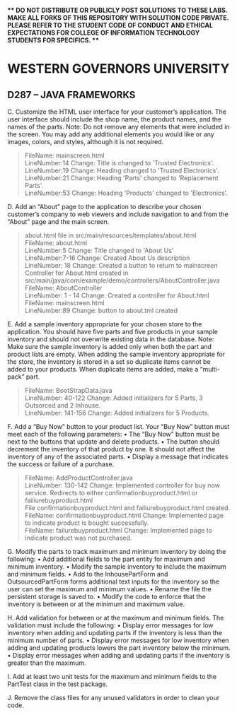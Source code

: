 <strong>** DO NOT DISTRIBUTE OR PUBLICLY POST SOLUTIONS TO THESE LABS. MAKE ALL FORKS OF THIS REPOSITORY WITH SOLUTION CODE PRIVATE. PLEASE REFER TO THE STUDENT CODE OF CONDUCT AND ETHICAL EXPECTATIONS FOR COLLEGE OF INFORMATION TECHNOLOGY STUDENTS FOR SPECIFICS. ** </strong>

# WESTERN GOVERNORS UNIVERSITY 
## D287 – JAVA FRAMEWORKS

C.  Customize the HTML user interface for your customer’s application. The user interface should include the shop name, the product names, and the names of the parts.
Note: Do not remove any elements that were included in the screen. You may add any additional elements you would like or any images, colors, and styles, although it is not required.
>FileName: mainscreen.html<br>
>LineNumber:14 Change: Title is changed to 'Trusted Electronics'.<br>
>LineNumber:19 Change: Heading changed to  'Trusted Electronics'.<br>
>LineNumber:21 Change: Heading 'Parts' changed to 'Replacement Parts'.<br>
>LineNumber:53 Change: Heading 'Products' changed to 'Electronics'.<br>

D.  Add an “About” page to the application to describe your chosen customer’s company to web viewers and include navigation to and from the “About” page and the main screen.
>about.html file in src/main/resources/templates/about.html <br>
> FileName: about.html<br>
> LineNumber:5 Change: Title changed to 'About Us'<br>
> LineNumber:7-16 Change: Created About Us description<br>
> LineNumber: 18 Change: Created a button to return to mainscreen<br>
> Controller for About.html created in src/main/java/com/example/demo/controllers/AboutController.java<br>
> FileName: AboutController<br>
> LineNumber: 1 - 14 Change: Created a controller for About.html<br>
> FileName: mainscreen.html<br>
> LineNumber:89 Change: button to about.tml created<br>

E.  Add a sample inventory appropriate for your chosen store to the application. You should have five parts and five products in your sample inventory and should not overwrite existing data in the database.
Note: Make sure the sample inventory is added only when both the part and product lists are empty. When adding the sample inventory appropriate for the store, the inventory is stored in a set so duplicate items cannot be added to your products. When duplicate items are added, make a “multi-pack” part.
>FileName: BootStrapData.java<br>
>LineNumber: 40-122 Change: Added initializers for 5 Parts, 3 Outsorced and 2 Inhouse.<br>
>LineNumber: 141-156 Change: Added initializers for 5 Products.<br>

F.  Add a “Buy Now” button to your product list. Your “Buy Now” button must meet each of the following parameters:
•  The “Buy Now” button must be next to the buttons that update and delete products.
•  The button should decrement the inventory of that product by one. It should not affect the inventory of any of the associated parts.
•  Display a message that indicates the success or failure of a purchase.
>FileName: AddProductController.java<br>
>LineNumber: 130-142 Change: Implemented controller for buy now service. Redirects to either confirmationbuyproduct.html or failiurebuyproduct.html<br>
>File confirmationbuyproduct.html and failiurebuyproduct.html created.<br>
>FileName: confirmationbuyproduct.html Change: Implemented page to indicate product is bought successfully.<br>
>FileName: failurebuyproduct.html Change: Implemented page to indicate product was not purchased.<br>


G.  Modify the parts to track maximum and minimum inventory by doing the following:
•  Add additional fields to the part entity for maximum and minimum inventory.
•  Modify the sample inventory to include the maximum and minimum fields.
•  Add to the InhousePartForm and OutsourcedPartForm forms additional text inputs for the inventory so the user can set the maximum and minimum values.
•  Rename the file the persistent storage is saved to.
•  Modify the code to enforce that the inventory is between or at the minimum and maximum value.

H.  Add validation for between or at the maximum and minimum fields. The validation must include the following:
•  Display error messages for low inventory when adding and updating parts if the inventory is less than the minimum number of parts.
•  Display error messages for low inventory when adding and updating products lowers the part inventory below the minimum.
•  Display error messages when adding and updating parts if the inventory is greater than the maximum.

I.  Add at least two unit tests for the maximum and minimum fields to the PartTest class in the test package.

J.  Remove the class files for any unused validators in order to clean your code.